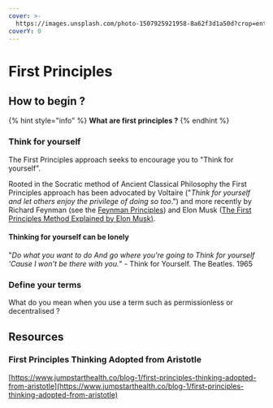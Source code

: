 ```yaml
---
cover: >-
  https://images.unsplash.com/photo-1507925921958-8a62f3d1a50d?crop=entropy&cs=tinysrgb&fm=jpg&ixid=MnwxOTcwMjR8MHwxfHNlYXJjaHw4fHxydWxlc3xlbnwwfHx8fDE2NTk5MTI2NTA&ixlib=rb-1.2.1&q=80
coverY: 0
---
```


# First Principles

## How to begin ?

{% hint style="info" %}
**What are first principles ?**
{% endhint %}

### Think for yourself

The First Principles approach seeks to encourage you to "Think for yourself".

Rooted in the Socratic method of Ancient Classical Philosophy the First Principles approach has been advocated by Voltaire ("_Think for yourself and let others enjoy the privilege of doing so too_.") and more recently by Richard Feynman (see the [Feynman Principles](https://blog.dtssydney.com/richard-feynmans-principles-of-scientific-thinking)) and Elon Musk ([The First Principles Method Explained by Elon Musk)](https://youtu.be/NV3sBlRgzTI).

#### Thinking for yourself can be lonely

"_Do what you want to do And go where you're going to Think for yourself 'Cause I won't be there with you._" - Think for Yourself. The Beatles. 1965

### Define your terms

What do you mean when you use a term such as permissionless or decentralised ?

## Resources

### First Principles Thinking Adopted from Aristotle

[https://www.jumpstarthealth.co/blog-1/first-principles-thinking-adopted-from-aristotle](https://www.jumpstarthealth.co/blog-1/first-principles-thinking-adopted-from-aristotle)



